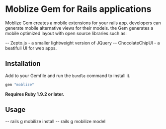 # Moblize Gem for Rails applications

 Moblize Gem creates a mobile extensions for your rails app. developers can generate mobile alternative views for their models.
the Gem generates a mobile optimized layout with open source libraries such as:

  -- Zepto.js - a smaller lightweight version of JQuery
  -- ChocolateChipUI - a beatifull UI for web apps.



## Installation

Add to your Gemfile and run the `bundle` command to install it.

```ruby
gem "moblize"
```

**Requires Ruby 1.9.2 or later.**


## Usage


-- rails g mobilize install 
-- rails g mobilize model <ModelName>
 